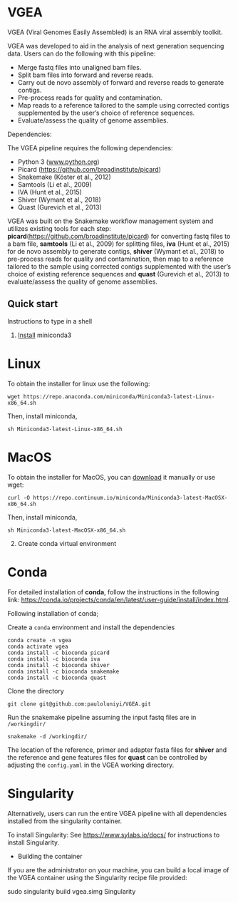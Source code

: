 # VGEA
VGEA (Viral Genomes Easily Assembled) is an RNA viral assembly toolkit.

VGEA was developed to aid in the analysis of next generation sequencing data. Users can do the following with this pipeline:

* Merge fastq files into unaligned bam files.
* Split bam files into forward and reverse reads. 
* Carry out de novo assembly of forward and reverse reads to generate contigs.
* Pre-process reads for quality and contamination. 
* Map reads to a reference tailored to the sample using corrected contigs supplemented by the user’s choice of reference sequences.
* Evaluate/assess the quality of genome assemblies.

Dependencies: 

The VGEA pipeline requires the following dependencies:

* Python 3 (www.python.org)
* Picard (https://github.com/broadinstitute/picard)
* Snakemake (Köster et al., 2012)
* Samtools (Li et al., 2009)
* IVA (Hunt et al., 2015)
* Shiver (Wymant et al., 2018)
* Quast (Gurevich et al., 2013)

VGEA was built on the Snakemake workflow management system and utilizes existing tools for each step: **picard**(https://github.com/broadinstitute/picard) for converting fastq files to a bam file, **samtools** (Li et al., 2009) for splitting files, **iva** (Hunt et al., 2015) for de novo assembly to generate contigs, **shiver** (Wymant et al., 2018) to pre-process reads for quality and contamination, then map to a reference tailored to the sample using corrected contigs supplemented with the user’s choice of existing reference sequences and **quast** (Gurevich et al., 2013) to evaluate/assess the quality of genome assemblies.

## Quick start

Instructions to type in a shell

1. [Install](https://docs.conda.io/projects/continuumio-conda/en/latest/user-guide/install/index.html) miniconda3

# Linux

  To obtain the installer for linux use the following:
```
wget https://repo.anaconda.com/miniconda/Miniconda3-latest-Linux-x86_64.sh
```

  Then, install miniconda,

```
sh Miniconda3-latest-Linux-x86_64.sh
```

# MacOS

  To obtain the installer for MacOS, you can [download](https://docs.conda.io/en/latest/miniconda.html) it manually or use wget:
```
curl -O https://repo.continuum.io/miniconda/Miniconda3-latest-MacOSX-x86_64.sh
```

  Then, install miniconda,

```
sh Miniconda3-latest-MacOSX-x86_64.sh
```

2. Create conda virtual environment

# Conda

For detailed installation of **conda**, follow the instructions in the following link: https://conda.io/projects/conda/en/latest/user-guide/install/index.html.

Following installation of conda; 

Create a `conda` environment and install the dependencies

```
conda create -n vgea
conda activate vgea
conda install -c bioconda picard
conda install -c bioconda iva
conda install -c bioconda shiver
conda install -c bioconda snakemake
conda install -c bioconda quast
```

Clone the directory

```
git clone git@github.com:pauloluniyi/VGEA.git
```

Run the snakemake pipeline assuming the input fastq files are in `/workingdir/`

```
snakemake -d /workingdir/
```

The location of the reference, primer and adapter fasta files for **shiver** and the reference and gene features files for **quast** can be controlled by adjusting the `config.yaml` in the VGEA working directory.

# Singularity

Alternatively, users can run the entire VGEA pipeline with all dependencies installed from the singularity container.

To install Singularity: See https://www.sylabs.io/docs/ for instructions to install Singularity.

* Building the container

If you are the administrator on your machine, you can build a local image of the VGEA container using the Singularity recipe file provided:

sudo singularity build vgea.simg Singularity
